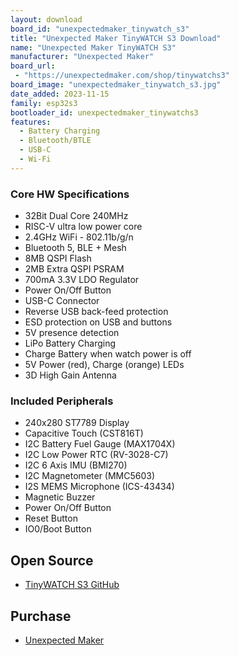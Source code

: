 ```yaml
---
layout: download
board_id: "unexpectedmaker_tinywatch_s3"
title: "Unexpected Maker TinyWATCH S3 Download"
name: "Unexpected Maker TinyWATCH S3"
manufacturer: "Unexpected Maker"
board_url:
 - "https://unexpectedmaker.com/shop/tinywatchs3"
board_image: "unexpectedmaker_tinywatch_s3.jpg"
date_added: 2023-11-15
family: esp32s3
bootloader_id: unexpectedmaker_tinywatchs3
features:
  - Battery Charging
  - Bluetooth/BTLE
  - USB-C
  - Wi-Fi
---
```


### Core HW Specifications
- 32Bit Dual Core 240MHz
- RISC-V ultra low power core
- 2.4GHz WiFi - 802.11b/g/n
- Bluetooth 5, BLE + Mesh
- 8MB QSPI Flash
- 2MB Extra QSPI PSRAM
- 700mA 3.3V LDO Regulator
- Power On/Off Button
- USB-C Connector
- Reverse USB back-feed protection
- ESD protection on USB and buttons
- 5V presence detection
- LiPo Battery Charging
- Charge Battery when watch power is off
- 5V Power (red), Charge (orange) LEDs
- 3D High Gain Antenna

### Included Peripherals
- 240x280 ST7789 Display
- Capacitive Touch (CST816T)
- I2C Battery Fuel Gauge (MAX1704X)
- I2C Low Power RTC (RV-3028-C7)
- I2C 6 Axis IMU (BMI270)
- I2C Magnetometer (MMC5603)
- I2S MEMS Microphone (ICS-43434)
- Magnetic Buzzer
- Power On/Off Button
- Reset Button
- IO0/Boot Button

## Open Source
* [TinyWATCH S3 GitHub](https://github.com/tinywatch-s3)

## Purchase
* [Unexpected Maker](https://unexpectedmaker.com/shop/tinywatchs3)
